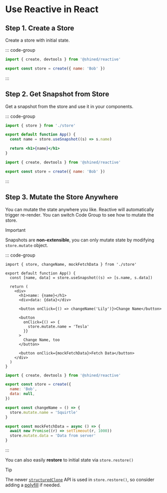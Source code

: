 # Use Reactive in React

## Step 1. Create a Store

Create a store with initial state.

::: code-group

```jsx [store.ts] {3}
import { create, devtools } from '@shined/reactive'

export const store = create({ name: 'Bob' })
```

:::

## Step 2. Get Snapshot from Store

Get a snapshot from the store and use it in your components.

::: code-group

```jsx [app.ts]
import { store } from './store'

export default function App() {
  const name = store.useSnapshot((s) => s.name)

  return <h1>{name}</h1>
}
```

```jsx [store.ts]
import { create, devtools } from '@shined/reactive'

export const store = create({ name: 'Bob' })
```

:::

## Step 3. Mutate the Store Anywhere

You can mutate the state anywhere you like. Reactive will automatically trigger re-render. You can switch Code Group to see how to mutate the store.

> [!IMPORTANT]
> Snapshots are **non-extensible**, you can only mutate state by modifying `store.mutate` object.

::: code-group

```tsx [app.ts] {4,11,15,21}
import { store, changeName, mockFetchData } from './store'

export default function App() {
  const [name, data] = store.useSnapshot((s) => [s.name, s.data])

  return (
    <div>
      <h1>name: {name}</h1>
      <div>data: {data}</div>

      <button onClick={() => changeName('Lily')}>Change Name</button>

      <button
        onClick={() => {
          store.mutate.name = 'Tesla'
        }}
      >
        Change Name, too
      </button>

      <button onClick={mockFetchData}>Fetch Data</button>
    </div>
  )
}
```

```jsx [store.ts] {8-10,12-15}
import { create, devtools } from '@shined/reactive'

export const store = create({
  name: 'Bob',
  data: null,
})

export const changeName = () => {
  store.mutate.name = 'Squirtle'
}

export const mockFetchData = async () => {
  await new Promise((r) => setTimeout(r, 1000))
  store.mutate.data = 'Data from server'
}
```

:::

You can also easily **restore** to initial state via `store.restore()`

> [!TIP]
> The newer [`structuredClone`](https://developer.mozilla.org/en-US/docs/Web/API/structuredClone) API is used in `store.restore()`, so consider adding a [polyfill](https://github.com/ungap/structured-clone) if needed.
